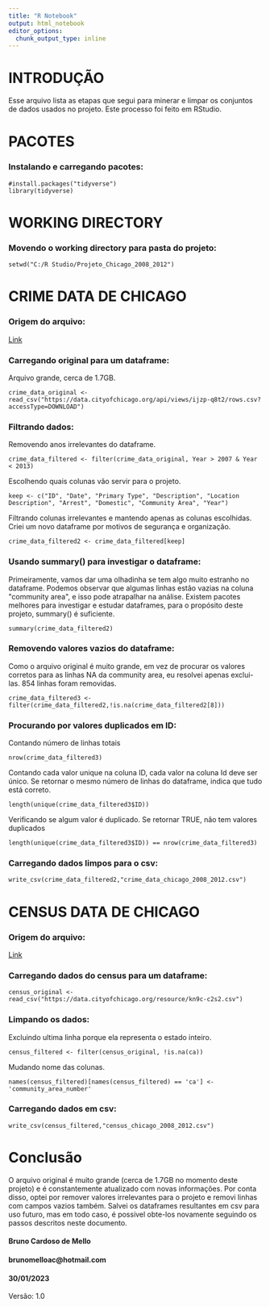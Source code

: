 ```yaml
---
title: "R Notebook"
output: html_notebook
editor_options: 
  chunk_output_type: inline
---
```


# INTRODUÇÃO

Esse arquivo lista as etapas que segui para minerar e limpar os conjuntos de dados usados no projeto. Este processo foi feito em RStudio.

# PACOTES

### Instalando e carregando pacotes:

```{r}
#install.packages("tidyverse")
library(tidyverse)
```

# WORKING DIRECTORY

### Movendo o working directory para pasta do projeto:

```{r}
setwd("C:/R Studio/Projeto_Chicago_2008_2012")
```

# CRIME DATA DE CHICAGO

### Origem do arquivo:

[Link](https://data.cityofchicago.org/Public-Safety/Crimes-2001-to-Present/ijzp-q8t2?utm_medium=Exinfluencer&utm_source=Exinfluencer&utm_content=000026UJ&utm_term=10006555&utm_id=NA-SkillsNetwork-Channel-SkillsNetworkCoursesIBMDeveloperSkillsNetworkDB0201ENSkillsNetwork20127838-2022-01-01)

### Carregando original para um dataframe:
Arquivo grande, cerca de 1.7GB.
```{r}
crime_data_original <- read_csv("https://data.cityofchicago.org/api/views/ijzp-q8t2/rows.csv?accessType=DOWNLOAD")
```

### Filtrando dados:
Removendo anos irrelevantes do dataframe.
```{r}
crime_data_filtered <- filter(crime_data_original, Year > 2007 & Year < 2013)
```
Escolhendo quais colunas vão servir para o projeto.
```{r}
keep <- c("ID", "Date", "Primary Type", "Description", "Location Description", "Arrest", "Domestic", "Community Area", "Year")
```
Filtrando colunas irrelevantes e mantendo apenas as colunas escolhidas.
Criei um novo dataframe por motivos de segurança e organização.
```{r}
crime_data_filtered2 <- crime_data_filtered[keep]
```

### Usando summary() para investigar o dataframe:

Primeiramente, vamos dar uma olhadinha se tem algo muito estranho no dataframe. 
Podemos observar que algumas linhas estão vazias na coluna "community area", e isso pode atrapalhar na análise.
Existem pacotes melhores para investigar e estudar dataframes, para o propósito deste projeto, summary() é suficiente.
```{r}
summary(crime_data_filtered2)
```

### Removendo valores vazios do dataframe:

Como o arquivo original é muito grande, em vez de procurar os valores corretos para as linhas NA da community area, eu resolvei apenas exclui-las.
854 linhas foram removidas.
```{r}
crime_data_filtered3 <- filter(crime_data_filtered2,!is.na(crime_data_filtered2[8]))
```

### Procurando por valores duplicados em ID:

Contando número de linhas totais
```{r}
nrow(crime_data_filtered3)
```
Contando cada valor unique na coluna ID, cada valor na coluna Id deve ser único.
Se retornar o mesmo número de linhas do dataframe, indica que tudo está correto.
```{r}
length(unique(crime_data_filtered3$ID))
```
Verificando se algum valor é duplicado. Se retornar TRUE, não tem valores duplicados
```{r}
length(unique(crime_data_filtered3$ID)) == nrow(crime_data_filtered3)
```

### Carregando dados limpos para o csv:

```{r}
write_csv(crime_data_filtered2,"crime_data_chicago_2008_2012.csv")
```

# CENSUS DATA DE CHICAGO

### Origem do arquivo:

[Link](https://data.cityofchicago.org/Health-Human-Services/Census-Data-Selected-socioeconomic-indicators-in-C/kn9c-c2s2?utm_medium=Exinfluencer&utm_source=Exinfluencer&utm_content=000026UJ&utm_term=10006555&utm_id=NA-SkillsNetwork-Channel-SkillsNetworkCoursesIBMDeveloperSkillsNetworkDB0201ENSkillsNetwork20127838-2022-01-01)

### Carregando dados do census para um dataframe:

```{r}
census_original <- read_csv("https://data.cityofchicago.org/resource/kn9c-c2s2.csv")
```

### Limpando os dados:
Excluindo ultima linha porque ela representa o estado inteiro.
```{r}
census_filtered <- filter(census_original, !is.na(ca))
```
Mudando nome das colunas.
```{r}
names(census_filtered)[names(census_filtered) == 'ca'] <- 'community_area_number'
```

### Carregando dados em csv:

```{r}
write_csv(census_filtered,"census_chicago_2008_2012.csv")
```

# Conclusão

O arquivo original é muito grande (cerca de 1.7GB no momento deste projeto) e é constantemente atualizado com novas informações. Por conta disso, optei por remover valores irrelevantes para o projeto e removi linhas com campos vazios também. Salvei os dataframes resultantes em csv para uso futuro, mas em todo caso, é possivel obte-los novamente seguindo os passos descritos neste documento.

#### Bruno Cardoso de Mello

#### brunomelloac\@hotmail.com

#### 30/01/2023

Versão: 1.0

